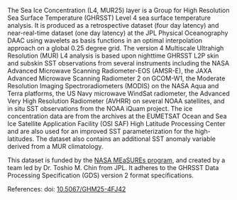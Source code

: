 The Sea Ice Concentration (L4, MUR25) layer is a Group for High Resolution Sea Surface Temperature (GHRSST) Level 4 sea surface temperature analysis. It is produced as a retrospective dataset (four day latency) and near-real-time dataset (one day latency) at the JPL Physical Oceanography DAAC using wavelets as basis functions in an optimal interpolation approach on a global 0.25 degree grid. The version 4 Multiscale Ultrahigh Resolution (MUR) L4 analysis is based upon nighttime GHRSST L2P skin and subskin SST observations from several instruments including the NASA Advanced Microwave Scanning Radiometer-EOS (AMSR-E), the JAXA Advanced Microwave Scanning Radiometer 2 on GCOM-W1, the Moderate Resolution Imaging Spectroradiometers (MODIS) on the NASA Aqua and Terra platforms, the US Navy microwave WindSat radiometer, the Advanced Very High Resolution Radiometer (AVHRR) on several NOAA satellites, and in situ SST observations from the NOAA iQuam project. The ice concentration data are from the archives at the EUMETSAT Ocean and Sea Ice Satellite Application Facility (OSI SAF) High Latitude Processing Center and are also used for an improved SST parameterization for the high-latitudes.   The dataset also contains an additional SST anomaly variable derived from a MUR climatology.


This dataset is funded by the [NASA MEaSUREs program](http://earthdata.nasa.gov/our-community/community-data-system-programs/measures-projects), and created by a team led by Dr. Toshio M. Chin from JPL. It adheres to the GHRSST Data Processing Specification (GDS) version 2 format specifications.

References: doi: [10.5067/GHM25-4FJ42](https://doi.org/10.5067/GHM25-4FJ42)
